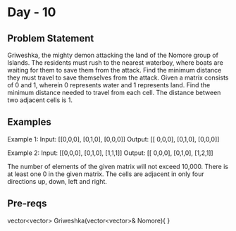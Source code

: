 # Day - 10

## Problem Statement

Griweshka, the mighty demon attacking the land of the Nomore group of Islands. The residents must rush to the nearest waterboy, where boats are waiting for them to save them from the attack. Find the minimum distance they must travel to save themselves from the attack. Given a matrix consists of 0 and 1, wherein 0 represents water and 1 represents land. Find the minimum distance needed to travel from each cell. The distance between two adjacent cells is 1.



## Examples

Example 1:
Input: [[0,0,0], [0,1,0], [0,0,0]]
Output: [[ 0,0,0], [0,1,0], [0,0,0]]

Example 2:
Input: [[0,0,0], [0,1,0], [1,1,1]]
Output: [[ 0,0,0], [0,1,0], [1,2,1]]

The number of elements of the given matrix will not exceed 10,000.
There is at least one 0 in the given matrix.
The cells are adjacent in only four directions up, down, left and right.



## Pre-reqs

vector<vector<int>> Griweshka(vector<vector<int>>& Nomore){ }

